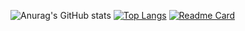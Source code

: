 ![Anurag's GitHub stats](https://github-readme-stats.vercel.app/api?username=GH-JY&show_icons=true&theme=radical)
[![Top Langs](https://github-readme-stats.vercel.app/api/top-langs/?username=GH-JY)](https://github.com/anuraghazra/github-readme-stats)
[![Readme Card](https://github-readme-stats.vercel.app/api/pin/?username=GH-JY&repo=github-readme-stats)](https://github.com/anuraghazra/github-readme-stats)
